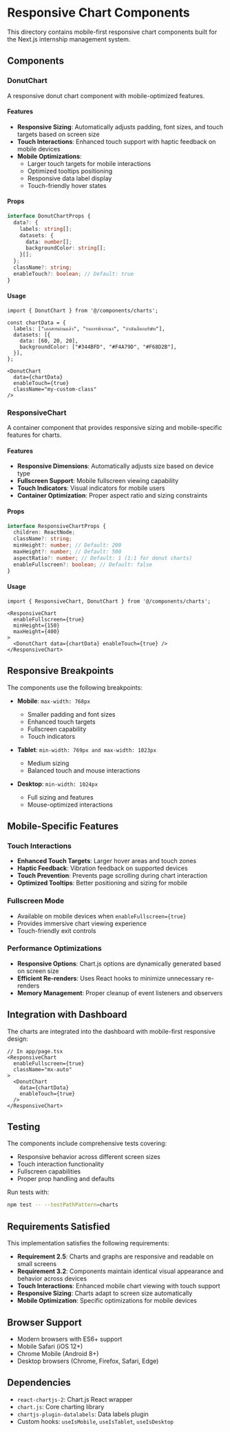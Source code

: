 # Responsive Chart Components

This directory contains mobile-first responsive chart components built for the Next.js internship management system.

## Components

### DonutChart

A responsive donut chart component with mobile-optimized features.

#### Features

- **Responsive Sizing**: Automatically adjusts padding, font sizes, and touch targets based on screen size
- **Touch Interactions**: Enhanced touch support with haptic feedback on mobile devices
- **Mobile Optimizations**: 
  - Larger touch targets for mobile interactions
  - Optimized tooltips positioning
  - Responsive data label display
  - Touch-friendly hover states

#### Props

```typescript
interface DonutChartProps {
  data?: {
    labels: string[];
    datasets: {
      data: number[];
      backgroundColor: string[];
    }[];
  };
  className?: string;
  enableTouch?: boolean; // Default: true
}
```

#### Usage

```tsx
import { DonutChart } from '@/components/charts';

const chartData = {
  labels: ["เอกสารผ่านแล้ว", "รอการพิจารณา", "กำลังเลือกบริษัท"],
  datasets: [{
    data: [60, 20, 20],
    backgroundColor: ["#344BFD", "#F4A79D", "#F68D2B"],
  }],
};

<DonutChart 
  data={chartData} 
  enableTouch={true}
  className="my-custom-class"
/>
```

### ResponsiveChart

A container component that provides responsive sizing and mobile-specific features for charts.

#### Features

- **Responsive Dimensions**: Automatically adjusts size based on device type
- **Fullscreen Support**: Mobile fullscreen viewing capability
- **Touch Indicators**: Visual indicators for mobile users
- **Container Optimization**: Proper aspect ratio and sizing constraints

#### Props

```typescript
interface ResponsiveChartProps {
  children: ReactNode;
  className?: string;
  minHeight?: number; // Default: 200
  maxHeight?: number; // Default: 500
  aspectRatio?: number; // Default: 1 (1:1 for donut charts)
  enableFullscreen?: boolean; // Default: false
}
```

#### Usage

```tsx
import { ResponsiveChart, DonutChart } from '@/components/charts';

<ResponsiveChart 
  enableFullscreen={true}
  minHeight={150}
  maxHeight={400}
>
  <DonutChart data={chartData} enableTouch={true} />
</ResponsiveChart>
```

## Responsive Breakpoints

The components use the following breakpoints:

- **Mobile**: `max-width: 768px`
  - Smaller padding and font sizes
  - Enhanced touch targets
  - Fullscreen capability
  - Touch indicators

- **Tablet**: `min-width: 769px and max-width: 1023px`
  - Medium sizing
  - Balanced touch and mouse interactions

- **Desktop**: `min-width: 1024px`
  - Full sizing and features
  - Mouse-optimized interactions

## Mobile-Specific Features

### Touch Interactions

- **Enhanced Touch Targets**: Larger hover areas and touch zones
- **Haptic Feedback**: Vibration feedback on supported devices
- **Touch Prevention**: Prevents page scrolling during chart interaction
- **Optimized Tooltips**: Better positioning and sizing for mobile

### Fullscreen Mode

- Available on mobile devices when `enableFullscreen={true}`
- Provides immersive chart viewing experience
- Touch-friendly exit controls

### Performance Optimizations

- **Responsive Options**: Chart.js options are dynamically generated based on screen size
- **Efficient Re-renders**: Uses React hooks to minimize unnecessary re-renders
- **Memory Management**: Proper cleanup of event listeners and observers

## Integration with Dashboard

The charts are integrated into the dashboard with mobile-first responsive design:

```tsx
// In app/page.tsx
<ResponsiveChart 
  enableFullscreen={true}
  className="mx-auto"
>
  <DonutChart 
    data={chartData} 
    enableTouch={true}
  />
</ResponsiveChart>
```

## Testing

The components include comprehensive tests covering:

- Responsive behavior across different screen sizes
- Touch interaction functionality
- Fullscreen capabilities
- Proper prop handling and defaults

Run tests with:
```bash
npm test -- --testPathPattern=charts
```

## Requirements Satisfied

This implementation satisfies the following requirements:

- **Requirement 2.5**: Charts and graphs are responsive and readable on small screens
- **Requirement 3.2**: Components maintain identical visual appearance and behavior across devices
- **Touch Interactions**: Enhanced mobile chart viewing with touch support
- **Responsive Sizing**: Charts adapt to screen size automatically
- **Mobile Optimization**: Specific optimizations for mobile devices

## Browser Support

- Modern browsers with ES6+ support
- Mobile Safari (iOS 12+)
- Chrome Mobile (Android 8+)
- Desktop browsers (Chrome, Firefox, Safari, Edge)

## Dependencies

- `react-chartjs-2`: Chart.js React wrapper
- `chart.js`: Core charting library
- `chartjs-plugin-datalabels`: Data labels plugin
- Custom hooks: `useIsMobile`, `useIsTablet`, `useIsDesktop`